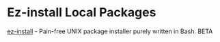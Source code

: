 # Ez-install Local Packages

[ez-install](https://github.com/marklcrns/ez-install) - Pain-free UNIX package installer purely written in Bash. BETA

